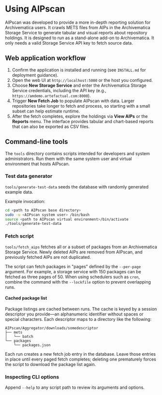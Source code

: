 # Using AIPscan

AIPscan was developed to provide a more in-depth reporting solution for
Archivematica users. It crawls METS files from AIPs in the Archivematica Storage
Service to generate tabular and visual reports about repository holdings. It is
designed to run as a stand-alone add-on to Archivematica. It only needs a valid
Storage Service API key to fetch source data.

## Web application workflow

1. Confirm the application is installed and running (see `INSTALL.md` for
   deployment guidance).
2. Open the web UI at `http://localhost:5000` or the host you configured.
3. Choose **New Storage Service** and enter the Archivematica Storage Service
   credentials, including the API key (e.g.,
   `https://amdemo.artefactual.com:8000`).
4. Trigger **New Fetch Job** to populate AIPscan with data. Larger repositories
   take longer to fetch and process, so starting with a small subset can help
   estimate runtime.
5. After the fetch completes, explore the holdings via **View AIPs** or the
   **Reports** menu. The interface provides tabular and chart-based reports that
   can also be exported as CSV files.

## Command-line tools

The `tools` directory contains scripts intended for developers and system
administrators. Run them with the same system user and virtual environment that
hosts AIPscan.

### Test data generator

`tools/generate-test-data` seeds the database with randomly generated example
data.

Example invocation:

```bash
cd <path to AIPscan base directory>
sudo -u <AIPscan system user> /bin/bash
source <path to AIPscan virtual environment>/bin/activate
./tools/generate-test-data
```

### Fetch script

`tools/fetch_aips` fetches all or a subset of packages from an Archivematica
Storage Service. Newly deleted AIPs are removed from AIPscan, and previously
fetched AIPs are not duplicated.

The script can fetch packages in "pages" defined by the `--per-page` argument.
For example, a storage service with 150 packages can be fetched as three pages
of 50. When using schedulers such as `cron`, combine the command with the
`--lockfile` option to prevent overlapping runs.

#### Cached package list

Package listings are cached between runs. The cache is keyed by a session
descriptor you provide—an alphanumeric identifier without spaces or special
characters. Each descriptor maps to a directory like the following:

```text
AIPscan/Aggregator/downloads/somedescriptor
├── mets
│   └── batch
└── packages
    └── packages.json
```

Each run creates a new fetch job entry in the database. Leave those entries in
place until every paged fetch completes; deleting one prematurely forces the
script to download the package list again.

### Inspecting CLI options

Append `--help` to any script path to review its arguments and options.

